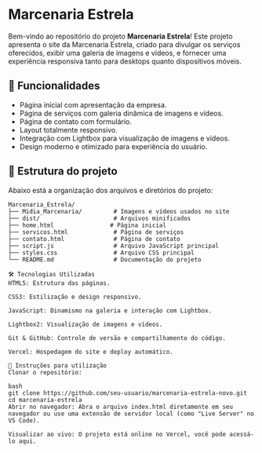 # Marcenaria Estrela

Bem-vindo ao repositório do projeto **Marcenaria Estrela**! Este projeto apresenta o site da Marcenaria Estrela, criado para divulgar os serviços oferecidos, exibir uma galeria de imagens e vídeos, e fornecer uma experiência responsiva tanto para desktops quanto dispositivos móveis.

## 🚀 Funcionalidades

- Página inicial com apresentação da empresa.
- Página de serviços com galeria dinâmica de imagens e vídeos.
- Página de contato com formulário.
- Layout totalmente responsivo.
- Integração com Lightbox para visualização de imagens e vídeos.
- Design moderno e otimizado para experiência do usuário.

## 📂 Estrutura do projeto

Abaixo está a organização dos arquivos e diretórios do projeto:

```plaintext
Marcenaria_Estrela/
├── Midia_Marcenaria/         # Imagens e vídeos usados no site
├── dist/                     # Arquivos minificados
├── home.html                # Página inicial
├── servicos.html             # Página de serviços
├── contato.html              # Página de contato
├── script.js                 # Arquivo JavaScript principal
├── styles.css                # Arquivo CSS principal
└── README.md                 # Documentação do projeto

🛠️ Tecnologias Utilizadas
HTML5: Estrutura das páginas.

CSS3: Estilização e design responsivo.

JavaScript: Dinamismo na galeria e interação com Lightbox.

Lightbox2: Visualização de imagens e vídeos.

Git & GitHub: Controle de versão e compartilhamento do código.

Vercel: Hospedagem do site e deploy automático.

📜 Instruções para utilização
Clonar o repositório:

bash
git clone https://github.com/seu-usuario/marcenaria-estrela-novo.git
cd marcenaria-estrela
Abrir no navegador: Abra o arquivo index.html diretamente em seu navegador ou use uma extensão de servidor local (como "Live Server" no VS Code).

Visualizar ao vivo: O projeto está online no Vercel, você pode acessá-lo aqui.